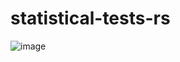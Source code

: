 # statistical-tests-rs
![image](https://user-images.githubusercontent.com/35516367/169709203-5d375c96-257e-44ff-b400-67f392e820af.png)
